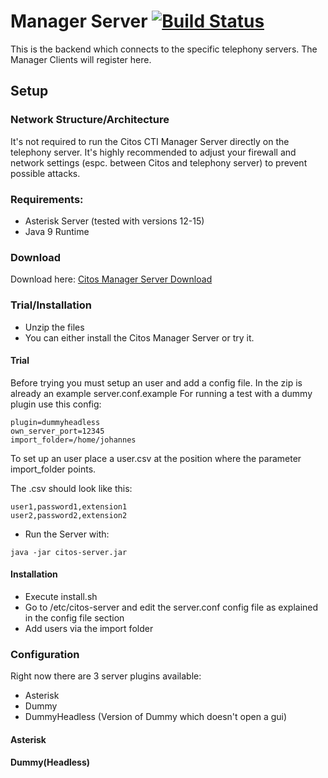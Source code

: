 # Manager Server [![Build Status](https://travis-ci.com/Citos-CTI/Manager-Server.svg?branch=master)](https://travis-ci.com/Citos-CTI/Manager-Server)

This is the backend which connects to the specific telephony servers. The Manager Clients will register here.

## Setup
### Network Structure/Architecture 
It's not required to run the Citos CTI Manager Server directly on the telephony server. It's highly recommended to adjust your firewall and network settings (espc. between Citos and telephony server) to prevent possible attacks.
### Requirements:
- Asterisk Server (tested with versions 12-15)
- Java 9 Runtime
### Download
Download here:
[Citos Manager Server Download](https://github.com/Citos-CTI/Manager-Server/releases/download/v1.0.3.3/Citos_Server.zip)
### Trial/Installation
- Unzip the files
- You can either install the Citos Manager Server or try it.
#### Trial
Before trying you must setup an user and add a config file. In the zip is already an example server.conf.example
For running a test with a dummy plugin use this config:
```
plugin=dummyheadless
own_server_port=12345
import_folder=/home/johannes
```
To set up an user place a user.csv at the position where the parameter import_folder points.

The .csv should look like this:
```
user1,password1,extension1
user2,password2,extension2

```
- Run the Server with:
```
java -jar citos-server.jar
```
#### Installation
- Execute install.sh
- Go to /etc/citos-server and edit the server.conf config file as explained in the config file section
- Add users via the import folder 

### Configuration
Right now there are 3 server plugins available: 
- Asterisk 
- Dummy
- DummyHeadless (Version of Dummy which doesn't open a gui)
#### Asterisk
#### Dummy(Headless)
